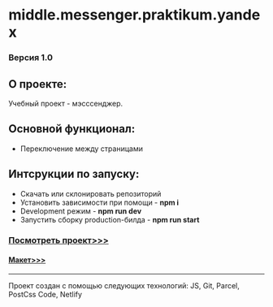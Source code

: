 # middle.messenger.praktikum.yandex

### Версия 1.0

## О проекте:  

Учебный проект - мэсссенджер.


## Основной функционал:

* Переключение между страницами


## Интсрукции по запуску:
* Скачать или склонировать репозиторий
* Установить зависимости при помощи - **npm i**
* Development режим - **npm run dev**
* Запустить сборку production-билда - **npm run start**


### [Посмотреть проект>>>](https://glowing-custard-98d816.netlify.app/)
#### [Макет>>>](https://www.figma.com/file/24EUnEHGEDNLdOcxg7ULwV/Chat?node-id=0-1&t=JFuSa2YWbRhbvhdY-0)


***
Проект создан с помощью следующих технологий: JS, Git, Parcel, PostCss Code, Netlify
